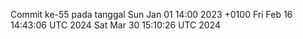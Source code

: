 Commit ke-55 pada tanggal Sun Jan 01 14:00 2023 +0100
Fri Feb 16 14:43:06 UTC 2024
Sat Mar 30 15:10:26 UTC 2024
